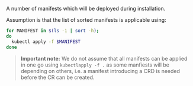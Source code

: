 A number of manifests which will be deployed during installation.

Assumption is that the list of sorted manifests is applicable using:

```bash
for MANIFEST in $(ls -1 | sort -h);
do
  kubectl apply -f $MANIFEST
done
```

> **Important note:** We do not assume that all manifests can be applied in one
> go using `kubectlapply -f .` as some manfiests will be depending on others,
> i.e. a manifest introducing a CRD is needed before the CR can be created.
